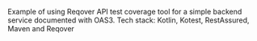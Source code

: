 Example of using Reqover API test coverage tool for a simple backend service documented with OAS3. Tech stack: Kotlin, Kotest, RestAssured, Maven and Reqover
